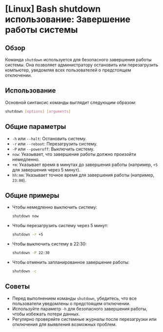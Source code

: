 # [Linux] Bash shutdown использование: Завершение работы системы

## Обзор
Команда `shutdown` используется для безопасного завершения работы системы. Она позволяет администратору остановить или перезагрузить компьютер, уведомляя всех пользователей о предстоящем отключении.

## Использование
Основной синтаксис команды выглядит следующим образом:

```bash
shutdown [options] [arguments]
```

## Общие параметры
- `-h` или `--halt`: Остановить систему.
- `-r` или `--reboot`: Перезагрузить систему.
- `-P` или `--poweroff`: Выключить систему.
- `now`: Указывает, что завершение работы должно произойти немедленно.
- `+m`: Указывает время в минутах до завершения работы (например, `+5` для завершения через 5 минут).
- `hh:mm`: Указывает точное время для завершения работы (например, `23:00`).

## Общие примеры
- Чтобы немедленно выключить систему:
    ```bash
    shutdown now
    ```

- Чтобы перезагрузить систему через 5 минут:
    ```bash
    shutdown -r +5
    ```

- Чтобы выключить систему в 22:30:
    ```bash
    shutdown -P 22:30
    ```

- Чтобы отменить запланированное завершение работы:
    ```bash
    shutdown -c
    ```

## Советы
- Перед выполнением команды `shutdown`, убедитесь, что все пользователи уведомлены о предстоящем отключении.
- Используйте параметр `-h` для безопасного завершения работы, чтобы избежать потери данных.
- Регулярно проверяйте системные журналы после перезагрузки или отключения для выявления возможных проблем.